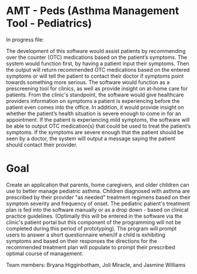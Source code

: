 # AMT - Peds (Asthma Management Tool - Pediatrics)
In progress file:

The development of this software would assist patients by recommending over the counter (OTC) medications based on the patient’s symptoms. The system would function first, by having a patient input their symptoms. Then the output will return recommended OTC medications based on the entered symptoms or will tell the patient to contact their doctor if symptoms point towards something more serious. The software would function as a prescreening tool for clinics, as well as provide insight on at-home care for patients. From the clinic's standpoint, the software would give healthcare providers information on symptoms a patient is experiencing before the patient even comes into the office. In addition, it would provide insight on whether the patient’s health situation is severe enough to come in for an appointment. If the patient is experiencing mild symptoms, the software will be able to output OTC medication(s) that could be used to treat the patient’s symptoms. If the symptoms are severe enough that the patient should be seen by a doctor, the system will output a message saying the patient should contact their provider.

# Goal
Create an application that parents, home caregivers, and older children can use to better manage pediatric asthma. Children diagnosed with asthma are prescribed by their provider "as needed" treatment regimens based on their symptom severity and frequency of onset. The pediatric patient's treatment plan is fed into the software manually or as a drop down - based on clinical practice guidelines. (Optimally this will be entered in the software via the clinic's patient portal but this component of the programming will not be completed during this period of prototyping). The program will prompt users to answer a short questionnaire when/if a child is exhibiting symptoms and based on their responses the directions for the recommended treatment plan will populate to prompt their prescribed optimal course of management.

Team members: Bryana Higginbotham, Joli Miracle, and Jasmine Williams
